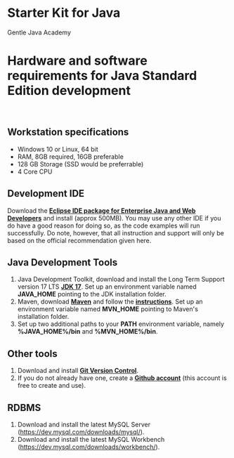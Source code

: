 # Starter Kit for Java
Gentle Java Academy



# Hardware and software requirements for Java Standard Edition development
&nbsp;
&nbsp;

## Workstation specifications
- Windows 10 or Linux, 64 bit
- RAM, 8GB required, 16GB preferable
- 128 GB Storage (SSD would be preferrable)
- 4 Core CPU

## Development IDE
Download the **[Eclipse IDE package for Enterprise Java and Web Developers](https://www.eclipse.org/downloads/packages/)** and install (approx 500MB). You may use any other IDE if you do have a good reason for doing so, as the code examples will run successfully. Do note, however, that all instruction and support will only be based on the official recommendation given here. 

## Java Development Tools
1. Java Development Toolkit, download and install the Long Term Support version 17 LTS **[JDK 17](https://jdk.java.net/java-se-ri/17)**. Set up an environment variable named **JAVA_HOME** pointing to the JDK installation folder.
2. Maven, download **[Maven](https://maven.apache.org/download.cgi)** and follow the **[instructions](https://maven.apache.org/install.html)**. Set up an environment variable named **MVN_HOME** pointing to Maven's installation folder.
3. Set up two additional paths to your **PATH** environment variable, namely **%JAVA_HOME%/bin** and **%MVN_HOME%/bin**.

## Other tools
1. Download and install **[Git Version Control](https://git-scm.com/downloads)**.
2. If you do not already have one, create a **[Github account](https://github.com/join)** (this account is free to create and use).

## RDBMS
1. Download and install the latest MySQL Server (https://dev.mysql.com/downloads/mysql/).
2. Download and install the latest MySQL Workbench (https://dev.mysql.com/downloads/workbench/).
